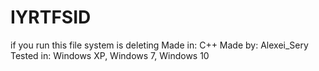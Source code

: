 # IYRTFSID
if you run this file system is deleting
Made in: C++
Made by: Alexei_Sery
Tested in: Windows XP, Windows 7, Windows 10
